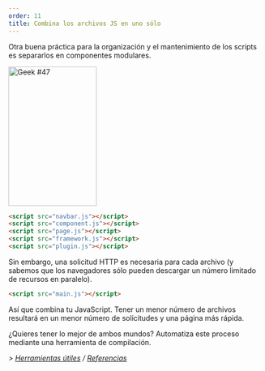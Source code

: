 ```yaml
---
order: 11
title: Combina los archivos JS en uno sólo
---
```


Otra buena práctica para la organización y el mantenimiento de los scripts es separarlos en componentes modulares.

<div class="img-right">
  <img id="geek-47" class="icos-geek" src="https://browserdiet.com/assets/img/47.png" alt="Geek #47" width="174" height="275" />
</div>

```html
<script src="navbar.js"></script>
<script src="component.js"></script>
<script src="page.js"></script>
<script src="framework.js"></script>
<script src="plugin.js"></script>
```

Sin embargo, una solicitud HTTP es necesaria para cada archivo (y sabemos que los navegadores sólo pueden descargar un número limitado de recursos en paralelo).

```html
<script src="main.js"></script>
```

Así que combina tu JavaScript. Tener un menor número de archivos resultará en un menor número de solicitudes y una página más rápida.

¿Quieres tener lo mejor de ambos mundos? Automatiza este proceso mediante una herramienta de compilación.

*> [Herramientas útiles](https://github.com/zenorocha/browser-diet/wiki/Tools#wiki-combine-multiple-js-files-into-one) / [Referencias](https://github.com/zenorocha/browser-diet/wiki/References#combine-multiple-js-files-into-one)*
